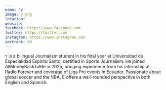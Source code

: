```yaml
---
name: 'y'
image: y.png
location:
website:
facebook: https://www.facebook.com
twitter: https://twitter.com
instagram: https://www.instagram.com
sortrank: 90
---
```

`Y` is a bilingual Journalism student in his final year at Universidad de Especialidad Espíritu Santo, certified in Sports Journalism. He joined AllMoneyBackToMe in 2025, bringing experience from his internship at Radio Forever and coverage of Liga Pro events in Ecuador. Passionate about global soccer and the NBA, E offers a well-rounded perspective in both English and Spanish.